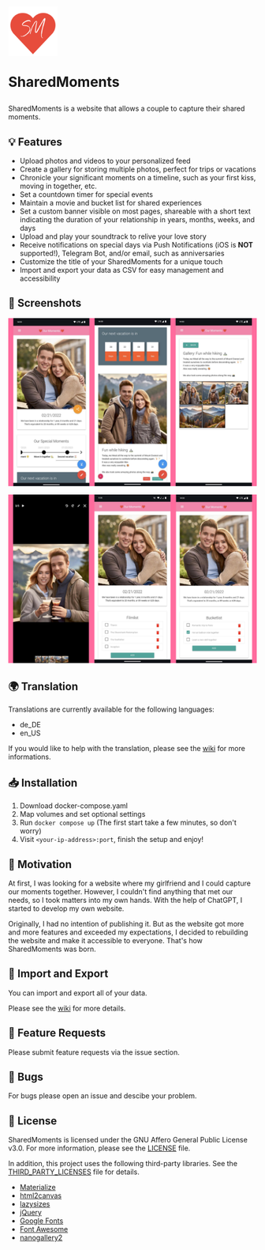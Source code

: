 <h1>
<img src="./frontend/assets/img/icon.png" height="100">
<p>SharedMoments</p>
</h1>

SharedMoments is a website that allows a couple to capture their shared moments.

## 💡 Features

- Upload photos and videos to your personalized feed
- Create a gallery for storing multiple photos, perfect for trips or vacations
- Chronicle your significant moments on a timeline, such as your first kiss, moving in together, etc.
- Set a countdown timer for special events
- Maintain a movie and bucket list for shared experiences
- Set a custom banner visible on most pages, shareable with a short text indicating the duration of your relationship in years, months, weeks, and days
- Upload and play your soundtrack to relive your love story
- Receive notifications on special days via Push Notifications (iOS is **NOT** supported!), Telegram Bot, and/or email, such as anniversaries
- Customize the title of your SharedMoments for a unique touch
- Import and export your data as CSV for easy management and accessibility

## 📸 Screenshots

![First Screenshot](/screenshots/screenshots01.jpg)

![Second Screenshot](/screenshots/screenshots02.jpg)

## 🌍 Translation

Translations are currently available for the following languages:
- de_DE
- en_US

If you would like to help with the translation, please see the [wiki](https://github.com/tech-kev/sharedmoments/wiki#-translation) for more informations.

## 📥 Installation

1. Download docker-compose.yaml
2. Map volumes and set optional settings
3. Run `docker compose up` (The first start take a few minutes, so don't worry)
4. Visit `<your-ip-address>:port`, finish the setup and enjoy!

## 💪 Motivation

At first, I was looking for a website where my girlfriend and I could capture our moments together. However, I couldn't find anything that met our needs, so I took matters into my own hands. With the help of ChatGPT, I started to develop my own website.

Originally, I had no intention of publishing it. But as the website got more and more features and exceeded my expectations, I decided to rebuilding the website and make it accessible to everyone. That's how SharedMoments was born.

## 🚚 Import and Export

You can import and export all of your data.

Please see the [wiki](https://github.com/tech-kev/sharedmoments/wiki#-import-and-export-your-data) for more details.

## 📝 Feature Requests

Please submit feature requests via the issue section.

## 🐞 Bugs

For bugs please open an issue and descibe your problem. 

## 📜 License

SharedMoments is licensed under the GNU Affero General Public License v3.0. For more information, please see the [LICENSE](/LICENSE) file.

In addition, this project uses the following third-party libraries. See the [THIRD_PARTY_LICENSES](/THIRD_PARTY_LICENSES.md) file for details.


- [Materialize](https://github.com/Dogfalo/materialize)
- [html2canvas](https://github.com/niklasvh/html2canvas)
- [lazysizes](https://github.com/aFarkas/lazysizes)
- [jQuery](https://github.com/jquery/jquery)
- [Google Fonts](https://github.com/google/fonts)
- [Font Awesome](https://github.com/FortAwesome/Font-Awesome)
- [nanogallery2](https://github.com/nanostudio-org/nanogallery2)



